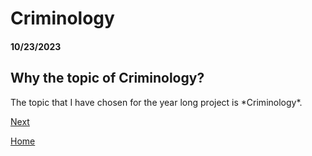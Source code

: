 <h1>Criminology</h1>
<h4>10/23/2023</h4>

<h2>Why the topic of Criminology?</h2>
The topic that I have chosen for the year long project is *Criminology*.






[Next](entry02.md)

[Home](../README.md)
